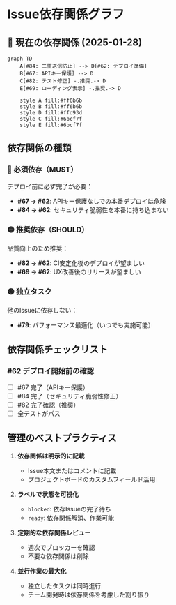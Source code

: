 # Issue依存関係グラフ

## 🔗 現在の依存関係 (2025-01-28)

```mermaid
graph TD
    A[#84: 二重送信防止] --> D[#62: デプロイ準備]
    B[#67: APIキー保護] --> D
    C[#82: テスト修正] -.推奨.-> D
    E[#69: ローディング表示] -.推奨.-> D
    
    style A fill:#ff6b6b
    style B fill:#ff6b6b
    style D fill:#ffd93d
    style C fill:#6bcf7f
    style E fill:#6bcf7f
```

## 依存関係の種類

### 🔴 必須依存（MUST）
デプロイ前に必ず完了が必要：
- **#67 → #62**: APIキー保護なしでの本番デプロイは危険
- **#84 → #62**: セキュリティ脆弱性を本番に持ち込まない

### 🟡 推奨依存（SHOULD）  
品質向上のため推奨：
- **#82 → #62**: CI安定化後のデプロイが望ましい
- **#69 → #62**: UX改善後のリリースが望ましい

### 🟢 独立タスク
他のIssueに依存しない：
- **#79**: パフォーマンス最適化（いつでも実施可能）

## 依存関係チェックリスト

### #62 デプロイ開始前の確認
- [ ] #67 完了（APIキー保護）
- [ ] #84 完了（セキュリティ脆弱性修正）
- [ ] #82 完了確認（推奨）
- [ ] 全テストがパス

## 管理のベストプラクティス

1. **依存関係は明示的に記載**
   - Issue本文またはコメントに記載
   - プロジェクトボードのカスタムフィールド活用

2. **ラベルで状態を可視化**
   - `blocked`: 依存Issueの完了待ち
   - `ready`: 依存関係解消、作業可能

3. **定期的な依存関係レビュー**
   - 週次でブロッカーを確認
   - 不要な依存関係は削除

4. **並行作業の最大化**
   - 独立したタスクは同時進行
   - チーム開発時は依存関係を考慮した割り振り